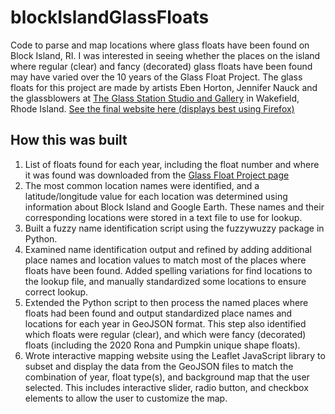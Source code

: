 # blockIslandGlassFloats
Code to parse and map locations where glass floats have been found on Block Island, RI. I was interested in seeing whether the places on the island where regular (clear) and fancy (decorated) glass floats have been found may have varied over the 10 years of the Glass Float Project. The glass floats for this project are made by artists Eben Horton, Jennifer Nauck and the glassblowers at [The Glass Station Studio and Gallery](https://theglassstationstudio.com/collections/glass-float-project) in Wakefield, Rhode Island. [See the final website here (displays best using Firefox)](https://geohouse.github.io/blockIslandGlassFloats)

## How this was built

1. List of floats found for each year, including the float number and where it was found was downloaded from the [Glass Float Project page](https://www.blockislandinfo.com/glass-float-project)
2. The most common location names were identified, and a latitude/longitude value for each location was determined using information about Block Island and Google Earth. These names and their corresponding locations were stored in a text file to use for lookup.
3. Built a fuzzy name identification script using the fuzzywuzzy package in Python.
4. Examined name identification output and refined by adding additional place names and location values to match most of the places where floats have been found. Added spelling variations for find locations to the lookup file, and manually standardized some locations to ensure correct lookup.
5. Extended the Python script to then process the named places where floats had been found and output standardized place names and locations for each year in GeoJSON format. This step also identified which floats were regular (clear), and which were fancy (decorated) floats (including the 2020 Rona and Pumpkin unique shape floats).
6. Wrote interactive mapping website using the Leaflet JavaScript library to subset and display the data from the GeoJSON files to match the combination of year, float type(s), and background map that the user selected. This includes interactive slider, radio button, and checkbox elements to allow the user to customize the map. 


